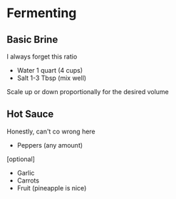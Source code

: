 # Fermenting

## Basic Brine

I always forget this ratio

- Water 1 quart (4 cups) 
- Salt  1-3 Tbsp (mix well)

Scale up or down proportionally for the desired volume

## Hot Sauce

Honestly, can't co wrong here

- Peppers (any amount)

[optional]
- Garlic
- Carrots
- Fruit (pineapple is nice)

